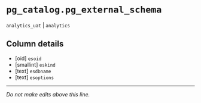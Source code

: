 # `pg_catalog.pg_external_schema`
`analytics_uat` | `analytics`

## Column details
* [oid]       `esoid`
* [smallint]  `eskind`
* [text]      `esdbname`
* [text]      `esoptions`

-------------------------------------------------------------------------------
*Do not make edits above this line.*
